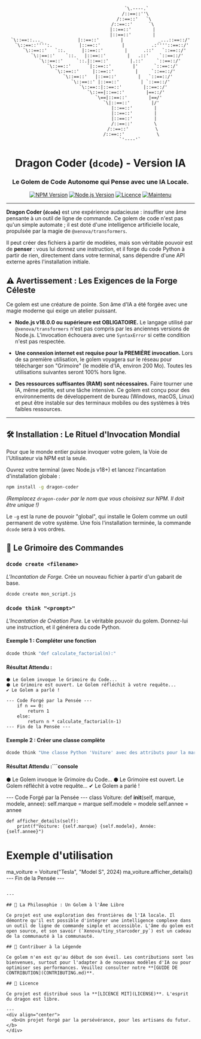<div align="center">

```
                           `\.----.`
                          /::==::''\
                         /::==::'   `\
                        /::==::'      `\
                        |::==::'        |
                        |::==::'        |
`\::==::..._             |::==::'        |             _...::==::/'
 `\::==::'''':.          |::==::'        |          .:''''::==::/'
   `\::==::'   `::.      |::==::'        |      .::'   `::==::/'
     `\::==::'    `::.   |::==::'        |   .::'    `::==::/'
       `\::==::'     `::.|::==::'        |.::'     `::==::/'
         `\::==::'      `|::==::'        |'      `::==::/'
           `\::==::'     |::==::'        |     `::==::/'
             `\::==::'   |::==::'        |   `::==::/'
               `\::==::' |::==::'        | `::==::/'
                 `\::==::|::==::'        |::==::/'
                   `\::==|::==::'        |==::/'
                     `\==|::==::'        |==/'
                       `\|::==::'        |/'
                         |::==::'        |
                         |::==::'        |
                         |::==::'        |
                         /::==::'        \
                        /::==::'          \
                       /::==::'            \
                      `'----'`

```

# Dragon Coder (`dcode`) - Version IA

### Le Golem de Code Autonome qui Pense avec une IA Locale.

</div>

<div align="center">

[![NPM Version](https://img.shields.io/npm/v/dragon-coder.svg?style=for-the-badge)](https://www.npmjs.com/package/dragon-coder)
[![Node.js Version](https://img.shields.io/badge/Node.js-v18.0.0%2B-blue.svg?style=for-the-badge)](https://nodejs.org/)
[![Licence](https://img.shields.io/badge/License-MIT-yellow.svg?style=for-the-badge)](https://opensource.org/licenses/MIT)
[![Maintenu](https://img.shields.io/badge/Maintenu%3F-Oui-brightgreen.svg?style=for-the-badge)]()

</div>

---

**Dragon Coder (`dcode`)** est une expérience audacieuse : insuffler une âme pensante à un outil de ligne de commande. Ce golem de code n'est pas qu'un simple automate ; il est doté d'une intelligence artificielle locale, propulsée par la magie de `@xenova/transformers`.

Il peut créer des fichiers à partir de modèles, mais son véritable pouvoir est de **penser** : vous lui donnez une instruction, et il forge du code Python à partir de rien, directement dans votre terminal, sans dépendre d'une API externe après l'installation initiale.

## ⚠️ Avertissement : Les Exigences de la Forge Céleste

Ce golem est une créature de pointe. Son âme d'IA a été forgée avec une magie moderne qui exige un atelier puissant.

*   **Node.js v18.0.0 ou supérieure est OBLIGATOIRE.**
    Le langage utilisé par `@xenova/transformers` n'est pas compris par les anciennes versions de Node.js. L'invocation échouera avec une `SyntaxError` si cette condition n'est pas respectée.

*   **Une connexion internet est requise pour la PREMIÈRE invocation.**
    Lors de sa première utilisation, le golem voyagera sur le réseau pour télécharger son "Grimoire" (le modèle d'IA, environ 200 Mo). Toutes les utilisations suivantes seront 100% hors ligne.

*   **Des ressources suffisantes (RAM) sont nécessaires.**
    Faire tourner une IA, même petite, est une tâche intensive. Ce golem est conçu pour des environnements de développement de bureau (Windows, macOS, Linux) et peut être instable sur des terminaux mobiles ou des systèmes à très faibles ressources.

---

## 🛠️ Installation : Le Rituel d'Invocation Mondial

Pour que le monde entier puisse invoquer votre golem, la Voie de l'Utilisateur via NPM est la seule.

Ouvrez votre terminal (avec Node.js v18+) et lancez l'incantation d'installation globale :

```bash
npm install -g dragon-coder
```
*(Remplacez `dragon-coder` par le nom que vous choisirez sur NPM. Il doit être unique !)*

Le `-g` est la rune de pouvoir "global", qui installe le Golem comme un outil permanent de votre système. Une fois l'installation terminée, la commande `dcode` sera à vos ordres.

## 📖 Le Grimoire des Commandes

### `dcode create <filename>`
*L'Incantation de Forge.* Crée un nouveau fichier à partir d'un gabarit de base.

```bash
dcode create mon_script.js
```

### `dcode think "<prompt>"`
*L'Incantation de Création Pure.* Le véritable pouvoir du golem. Donnez-lui une instruction, et il générera du code Python.

#### **Exemple 1 : Compléter une fonction**
```bash
dcode think "def calculate_factorial(n):"
```

#### **Résultat Attendu :**
```console
⬢ Le Golem invoque le Grimoire du Code...
⬢ Le Grimoire est ouvert. Le Golem réfléchit à votre requête...
✔ Le Golem a parlé !

--- Code Forgé par la Pensée ---
    if n == 0:
        return 1
    else:
        return n * calculate_factorial(n-1)
--- Fin de la Pensée ---
```

#### **Exemple 2 : Créer une classe complète**
```bash
dcode think "Une classe Python 'Voiture' avec des attributs pour la marque, le modèle et l'année, et une méthode pour afficher ses détails."
```

#### **Résultat Attendu :**```console
⬢ Le Golem invoque le Grimoire du Code...
⬢ Le Grimoire est ouvert. Le Golem réfléchit à votre requête...
✔ Le Golem a parlé !

--- Code Forgé par la Pensée ---
class Voiture:
    def __init__(self, marque, modele, annee):
        self.marque = marque
        self.modele = modele
        self.annee = annee

    def afficher_details(self):
        print(f"Voiture: {self.marque} {self.modele}, Année: {self.annee}")

# Exemple d'utilisation
ma_voiture = Voiture("Tesla", "Model S", 2024)
ma_voiture.afficher_details()
--- Fin de la Pensée ---
```

---

## 🐲 La Philosophie : Un Golem à l'Âme Libre

Ce projet est une exploration des frontières de l'IA locale. Il démontre qu'il est possible d'intégrer une intelligence complexe dans un outil de ligne de commande simple et accessible. L'âme du golem est open source, et son savoir (`Xenova/tiny_starcoder_py`) est un cadeau de la communauté à la communauté.

## 🤝 Contribuer à la Légende

Ce golem n'en est qu'au début de son éveil. Les contributions sont les bienvenues, surtout pour l'adapter à de nouveaux modèles d'IA ou pour optimiser ses performances. Veuillez consulter notre **[GUIDE DE CONTRIBUTION](CONTRIBUTING.md)**.

## 📜 Licence

Ce projet est distribué sous la **[LICENCE MIT](LICENSE)**. L'esprit du dragon est libre.

---
<div align="center">
  <b>Un projet forgé par la persévérance, pour les artisans du futur.</b>
</div>
